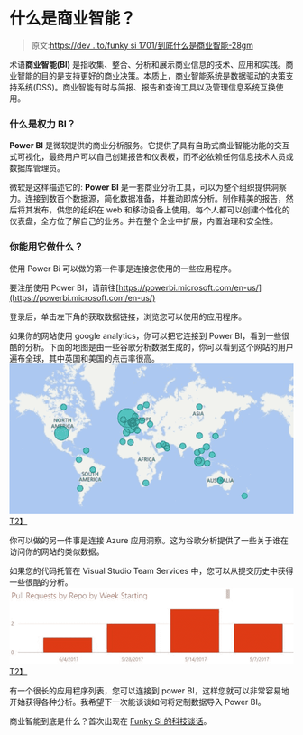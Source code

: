 # 什么是商业智能？

> 原文:[https://dev . to/funky si 1701/到底什么是商业智能-28gm](https://dev.to/funkysi1701/what-the-heck-is-business-intelligence-28gm)

术语**商业智能(BI)** 是指收集、整合、分析和展示商业信息的技术、应用和实践。商业智能的目的是支持更好的商业决策。本质上，商业智能系统是数据驱动的决策支持系统(DSS)。商业智能有时与简报、报告和查询工具以及管理信息系统互换使用。

### 什么是权力 BI？

**Power BI** 是微软提供的商业分析服务。它提供了具有自助式商业智能功能的交互式可视化，最终用户可以自己创建报告和仪表板，而不必依赖任何信息技术人员或数据库管理员。

微软是这样描述它的: **Power BI** 是一套商业分析工具，可以为整个组织提供洞察力。连接到数百个数据源，简化数据准备，并推动即席分析。制作精美的报告，然后将其发布，供您的组织在 web 和移动设备上使用。每个人都可以创建个性化的仪表盘，全方位了解自己的业务。并在整个企业中扩展，内置治理和安全性。

### 你能用它做什么？

使用 Power Bi 可以做的第一件事是连接您使用的一些应用程序。

要注册使用 Power BI，请前往[https://powerbi.microsoft.com/en-us/](https://powerbi.microsoft.com/en-us/)

登录后，单击左下角的获取数据链接，浏览您可以使用的应用程序。

如果你的网站使用 google analytics，你可以把它连接到 Power BI，看到一些很酷的分析。下面的地图是由一些谷歌分析数据生成的，你可以看到这个网站的用户遍布全球，其中英国和美国的点击率很高。[![Business Intelligence from Google Analytics](img/21ca09524ae8e7591bfd5c2a374d264b.png)T2】](https://res.cloudinary.com/practicaldev/image/fetch/s--vHafZIu3--/c_limit%2Cf_auto%2Cfl_progressive%2Cq_auto%2Cw_880/https://i0.wp.com/www.funkysi1701.com/wp-content/uploads/2017/06/Capture.jpg%3Fresize%3D662%252C349%26ssl%3D1)

你可以做的另一件事是连接 Azure 应用洞察。这为谷歌分析提供了一些关于谁在访问你的网站的类似数据。

如果您的代码托管在 Visual Studio Team Services 中，您可以从提交历史中获得一些很酷的分析。[![Business Intelligence from VSTS](img/3fce132297a89a6be33380b65851c483.png)T2】](https://res.cloudinary.com/practicaldev/image/fetch/s--ssUGhEqK--/c_limit%2Cf_auto%2Cfl_progressive%2Cq_auto%2Cw_880/https://i0.wp.com/www.funkysi1701.com/wp-content/uploads/2017/06/Capture-1.jpg%3Fresize%3D662%252C177%26ssl%3D1)

有一个很长的应用程序列表，您可以连接到 power BI，这样您就可以非常容易地开始获得各种分析。我希望下一次能谈谈如何将定制数据导入 Power BI。

商业智能到底是什么？首次出现在 [Funky Si 的科技谈话](https://www.funkysi1701.com)。